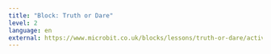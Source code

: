 ```yaml
---
title: "Block: Truth or Dare"
level: 2
language: en
external: https://www.microbit.co.uk/blocks/lessons/truth-or-dare/activity
---
```

